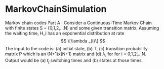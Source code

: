 # MarkovChainSimulation
Markov chain codes
Part A : 
Consider a Continuous-Time Markov Chain with finite states S = {0,1,2,...N) and some given transition matrix. Assuming the waiting time, 
H_i has an exponential distribution at rate $$ \[\lambda _{i}\] $$ The input to the code is: (a) initial state, (b)
T, (c) transition probability matrix P which is an (N+1)x(N+1) matrix and (d) $\lambda _{i}$ for  for i = 0,1,2,...N. 
Output would be (a) $t _{j}$ switching times and (b) states at those times.
